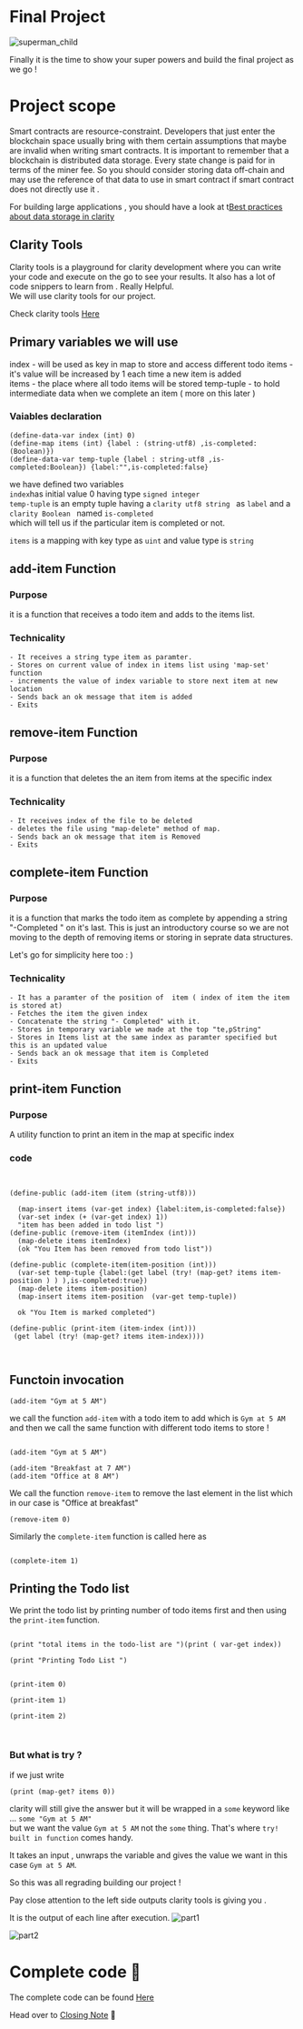 # Final Project
![superman_child](https://books.forbes.com/wp-content/uploads/2020/03/bigstock-Strong-superhero-girl-with-sup-240951781.jpg)

Finally it is the time to show your super powers and build the final project as we go !

# Project scope 
Smart contracts are resource-constraint. Developers that just enter the blockchain space usually bring with them certain assumptions that maybe are invalid when writing smart contracts. It is important to remember that a blockchain is distributed data storage. Every state change is paid for in terms of the miner fee.
So you should consider storing data off-chain and may use the  reference of that data to use in smart contract if smart contract does not directly use it .

For building large applications , you should have a look at t[Best practices about data storage in clarity](https://book.clarity-lang.org/ch13-02-what-to-store-on-chain.html)

## Clarity Tools
Clarity tools is a playground for clarity development where you can write your code and execute on the go to see your results.
It also has a lot of code snippers to learn from . Really Helpful. <br/>
We will use clarity tools for our project. <br/>

Check clarity tools [Here](https://clarity.tools/)


## Primary variables we will use
index       - will be used as key in map to store and access different todo items - it's value will be increased by 1 each time a new item is added <br/>
items       - the place where all todo items will be stored
temp-tuple  - to hold  intermediate data when we complete an item ( more on this later )

### Vaiables declaration
```clarity
(define-data-var index (int) 0)
(define-map items (int) {label : (string-utf8) ,is-completed:(Boolean)})
(define-data-var temp-tuple {label : string-utf8 ,is-completed:Boolean}) {label:"",is-completed:false}

```
we have defined two variables <br/>
`index`has initial value 0 having type `signed integer`<br/>
`temp-tuple` is an empty tuple having a ```clarity utf8 string ``` as `label` and a ```clarity Boolean ``` named `is-completed`<br/>
which will tell us if the particular item is completed or not.

`items` is a mapping with key type as `uint` and value type is `string` <br/>


## add-item Function
### Purpose
it is a function that receives a todo item and adds to the items list.

### Technicality

    - It receives a string type item as paramter.
    - Stores on current value of index in items list using 'map-set' function
    - increments the value of index variable to store next item at new location
    - Sends back an ok message that item is added
    - Exits


## remove-item Function
### Purpose
it is a function that deletes the an item from items at the specific index

### Technicality

    - It receives index of the file to be deleted 
    - deletes the file using "map-delete" method of map.
    - Sends back an ok message that item is Removed
    - Exits

## complete-item Function
### Purpose
it is a function that marks the todo item as complete by appending a string "-Completed " on it's last.
This is just an introductory course so we are not moving to the depth  of removing items or  storing in seprate data structures.

Let's go for simplicity here too : )

### Technicality

    - It has a paramter of the position of  item ( index of item the item is stored at)
    - Fetches the item the given index
    - Concatenate the string "- Completed" with it.
    - Stores in temporary variable we made at the top "te,pString"
    - Stores in Items list at the same index as paramter specified but this is an updated value
    - Sends back an ok message that item is Completed
    - Exits


## print-item Function
### Purpose
A utility function to print an item in the map at specific index

### code

```clarity


(define-public (add-item (item (string-utf8)))
  
  (map-insert items (var-get index) {label:item,is-completed:false})
  (var-set index (+ (var-get index) 1))
  "item has been added in todo list ")
(define-public (remove-item (itemIndex (int)))
  (map-delete items itemIndex)
  (ok "You Item has been removed from todo list"))

(define-public (complete-item(item-position (int)))
  (var-set temp-tuple {label:(get label (try! (map-get? items item-position ) ) ),is-completed:true})
  (map-delete items item-position)
  (map-insert items item-position  (var-get temp-tuple))  

  ok "You Item is marked completed")

(define-public (print-item (item-index (int)))
 (get label (try! (map-get? items item-index))))
   
   
```

## Functoin invocation
```clarity
(add-item "Gym at 5 AM")
```

we call the function `add-item` with a todo item to add which is `Gym at 5 AM`
<br/>
and then we call the same function with different todo items to store !
```clarity

(add-item "Gym at 5 AM")

(add-item "Breakfast at 7 AM") 
(add-item "Office at 8 AM")
```

We call the function `remove-item` to remove the last element  in the list which in our  case is "Office at breakfast"


```clarity
(remove-item 0)

```

Similarly the `complete-item` function is called here as 

```clarity

(complete-item 1)

```


## Printing the Todo list
We print the todo list by printing number of todo items first and then using the `print-item` function.


```clarity

(print "total items in the todo-list are ")(print ( var-get index))

(print "Printing Todo List ")


(print-item 0)

(print-item 1)

(print-item 2)



```

### But what is try ?
if we just write 
```clarity
(print (map-get? items 0))

```
clarity will still give the answer but it will be wrapped in a `some` keyword like ... `some "Gym at 5 AM" ` <br/>
but we want the value `Gym at 5 AM` not the `some` thing. That's where `try! built in function` comes handy.

It takes an input , unwraps the variable and gives the value we want in this case `Gym at 5 AM`.

So this was all regrading building our project !

Pay close attention to the left side outputs clarity tools is giving you .

It is the output of each line after execution.
![part1](https://user-images.githubusercontent.com/71306738/208232713-8f078f59-21d5-424e-b027-4c6c4d78e774.png)


![part2](https://user-images.githubusercontent.com/71306738/208232758-4ba8ca47-3d44-424c-8d90-5da3c371b6b0.png)

# Complete code 🎉

The complete code can be found [Here](./todo.clar)

Head over to [Closing Note](./ClosingNote.md) 💖

